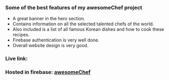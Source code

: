 ### Some of the best features of my awesomeChef project

-   A great banner in the hero section.
-   Contains information on all the selected talented chefs of the world.
-   Also included is a list of all famous Korean dishes and how to cook these recipes.
-   Firebase authentication is very well done.
-   Overall website design is very good.

### Live link:

### Hosted in firebase: [awesomeChef](https://awesomechef-1f6a8.web.app/)
